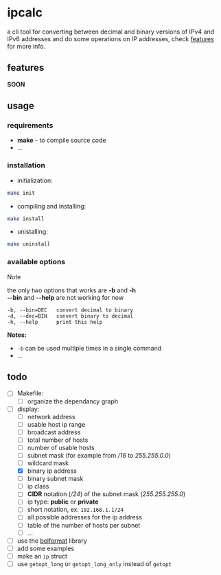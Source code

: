 # ipcalc

a cli tool for converting between decimal and binary versions of IPv4 and IPv6 addresses
and do some operations on IP addresses, check [features](#features) for more info.

## features
**SOON**

## usage

### requirements

* **make** - to compile source code
* ...


### installation

* initialization:
```sh
make init
```

* compiling and installing:
```sh
make install
```

* unistalling:
```sh
make uninstall
```


### available options

> [!NOTE]
> the only two options that works are **-b** and **-h**<br>
> **--bin** and **--help** are not working for now

```
-b,	--bin=DEC	convert decimal to binary
-d,	--dec=BIN	convert binary to decimal
-h,	--help		print this help
```
**Notes:**
* `-b` can be used multiple times in a single command
* ...

## todo

- [ ] Makefile:
	- [ ] organize the dependancy graph
- [ ] display:
    - [ ] network address
    - [ ] usable host ip range
    - [ ] broadcast address
    - [ ] total number of hosts
    - [ ] number of usable hosts
    - [ ] subnet mask (for example from */16* to *255.255.0.0*)
    - [ ] wildcard mask
    - [X] binary ip address
    - [ ] binary subnet mask
    - [ ] ip class
    - [ ] **CIDR** notation (*/24*) of the subnet mask (*255.255.255.0*)
    - [ ] ip type: **public** or **private**
    - [ ] short notation, ex: `192.168.1.1/24`
    - [ ] all possible addresses for the ip address
    - [ ] table of the number of hosts per subnet
    - [ ] ...
- [ ] use the [belformat](https://github.com/Artiom-Astashonak/belformat) library
- [ ] add some examples
- [ ] make an `ip` struct
- [ ] use `getopt_long` or `getopt_long_only` instead of `getopt`

<!--
don't forget to use
    * enums
    * bitwise operators
    * stdlib functions:
        * sscanf
        * 
    * arpa/inet functions:
        * inet_pton
        * inet_nton
        * 
-->
